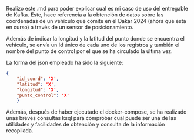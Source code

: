 Realizo este .md para poder explicar cual es mi caso de uso del entregable de Kafka. Este, hace referencia a la obtención de datos sobre las coordenadas de un vehículo que comite en el Dakar 2024 (ahora que esta en curso) a través de un sensor de posicionamiento.

Además de indicar la longitud y la latitud del punto donde se encuentra el vehículo, se envía un Id único de cada uno de los registros y también el nombre del punto de control por el que se ha circulado la última vez.

La forma del json empleado ha sido la siguiente:

```json
{
    "id_coord": 'X',
    "latitud": 'X',
    "longitud": 'X',
    "punto_control": 'X'
    }
```

Además, después de haber ejecutado el docker-compose, se ha realizado unas breves consultas ksql para comprobar cual puede ser una de las utilidades y facilidades de obtención y consulta de la información recopilada.
